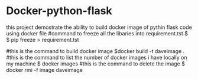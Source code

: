 # Docker-python-flask
this project demostrate the ability to build docker image of pythin flask code  using docker file 
#command to freeze all the libaries into requirement.tst
$ $ pip freeze > requirement.tst

#this is the command to build docker image 
$docker build -t daveimage .
#this is the command to list the number of docker images i have locally on my machine 
$ docker images
#this is the command to delete the image 
$ docker rmi -f image daveimage


